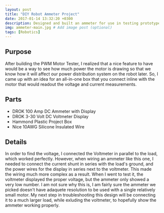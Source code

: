 ```yaml
---
layout: post
title: "DIY Robot Ammeter Project"
date: 2017-01-14 13:32:20 +0300
description: Designed and built an ammeter for use in testing prototype robot mechanisms.  # Add post description (optional)
img: ammeter-main.jpg # Add image post (optional)
tags: [Robotics]
---
```


## Purpose
After building the PWM Motor Tester, I realized that a nice feature to have would be a way to see how much power the motor is drawing so that we know how it will affect our power distribution system on the robot later. So, I came up with an idea for an all-in-one box that you connect inline with the motor that would readout the voltage and current measurements.

## Parts
* DROK 100 Amp DC Ammeter with Display
* DROK 3-30 Volt DC Voltmeter Display
* Hammond Plastic Project Box
* Nice 10AWG Silicone Insulated Wire

## Details
In order to find the voltage, I connected the Voltmeter in parallel to the load, which worked perfectly. However, when wiring an ammeter like this one, I needed to connect the current shunt in series with the load's ground, and the power wires for the display in series next to the voltmeter. This made the wiring much more complex as a result. When I went to test it, the voltmeter displayed the proper voltage, but the ammeter only showed a very low number. I am not sure why this is, I am fairly sure the ammeter we picked doesn't have adaquete resolution to be used with a single relatively small motor. My next step in troubleshooting this design will be connecting it to a much larger load, while exluding the voltmeter, to hopefully show the ammeter working properly.